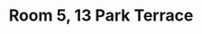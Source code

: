 ---
basin: 'Yes'
cudn: true
floor: Second
grade: 5
images: []
living_room: 'No'
location: Park Terrace
name: '5'
network: Wireless Only
title: Room 5, 13 Park Terrace
---